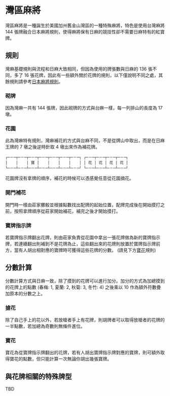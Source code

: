 # 灣區麻將

灣區麻將是一種誕生於美國加州舊金山灣區的一種特殊麻將，特色是使用台灣麻將 144 張牌融合日本麻將規則，使得麻將保有日麻的競技性卻不需要日麻特有的紅寶牌。

## 規則

灣麻基礎規則與流程和日麻大致相同，但因為使用的牌張數與日麻的 136 張不同，多了 16 張花牌，因此有一些額外關於花牌的規則，以下僅說明不同之處，其餘規則請參考[日本麻將規則](https://zh.wikipedia.org/wiki/%E6%97%A5%E6%9C%AC%E9%BA%BB%E5%B0%86%E8%A7%84%E5%88%99)。

### 砌牌

因為灣麻一共有 144 張牌，因此砌牌的方式與台麻一樣，每一列排山的長度為 17 墩。

### 花園

此為灣麻特有規則，灣麻補花的方式與台麻不同，不是從牌山中取出，而是在日麻王牌的 7 墩之後逆時針取 4 墩出來作為補花牌。

```
┌─－─┬─－─┬─－─┬─－─┬─－─┬─－─┬─－─┐ ┌─－─┬─－─┬─－─┬─－─┐
│ 　 │ 　 │ 寶 │ 　 │ 　 │ 　 │ 　 │ │ 花 │ 花 │ 花 │ 花 │
└─－─┴─－─┴─－─┴─－─┴─－─┴─－─┴─－─┘ └─－─┴─－─┴─－─┴─－─┘
```

花園牌沒有拿牌的順序，補花的時候可以憑感覺任意從花園摘花。

### 開門補花

開門時一樣由莊家擲骰並根據點數找出配牌的起始位置，配牌完成後在開始摸打之前，按照拿牌順序從莊家開始補花，補完之後才開始摸打。

### 寶牌指示牌

若寶牌指示牌翻出花牌，則由莊家負責從花園中拿出一張花牌做為新的寶牌指示牌，若連續翻出則補到不是花牌為止，這些翻出來的花牌則放置於寶牌指示牌前方，當有人胡出相對應的寶牌時可獲得這些花牌的分數。 (請見下方[寶花](#寶花)規則)

## 分數計算

分數計算方式與日麻一致，除了摸到的花牌可以進行加分。加分的方式為加總摸到的花牌上的點數 (春梅: 1, 夏蘭: 2, 秋菊: 3, 冬竹: 4) 之後乘以 10 作為額外符數疊加原本的分數之上。

### 搶花

除了自己手上的花以外，若放槍者手上有花牌，則胡牌者可以取得放槍者的花牌的一半點數，若加總為奇數則無條件進位。

### 寶花

寶花為從寶牌指示牌翻出的花牌，若有人胡出寶牌指示牌對應的寶牌，則可額外取得寶花的點數，但只能計算一次無論你胡出幾張寶牌。

## 與花牌相關的特殊牌型

TBD
